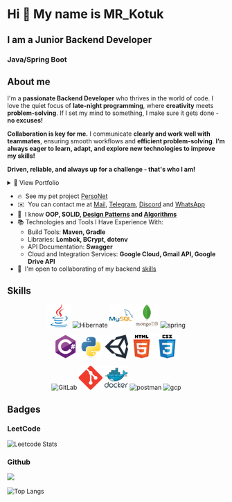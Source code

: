 Hi 👋 My name is MR_Kotuk
==========================

I am a Junior Backend Developer
-----------------------------
### Java/Spring Boot

## About me
I'm a **passionate Backend Developer** who thrives in the world of code. I love the quiet focus of **late-night programming**, where **creativity** meets **problem-solving**. If I set my mind to something, I make sure it gets done - **no excuses!**

**Collaboration is key for me.** I communicate **clearly and work well with teammates**, ensuring smooth workflows and **efficient problem-solving**. **I’m always eager to learn, adapt, and explore new technologies to improve my skills!**

**Driven, reliable, and always up for a challenge - that's who I am!**
<details> <summary>📖 View Portfolio</summary>

[Unsimple Pixel](https://unsimple-pixel.itch.io) (Mar 11, 2023 - Sep 3, 2023)
As the C# + Unity developer and team lead, I contributed to the following projects:
- [JumpBall](https://github.com/MR-Kotuk/JumpBall) (Mar 11, 2023)
- [Smart-City](https://github.com/MR-Kotuk/Smart-City) (Jul 21, 2023)
- [Switch-Gravity-Demo](https://github.com/MR-Kotuk/Switch-Gravity-Demo) (Sep 3, 2023)

Game Studio [ACTEN](https://playhop.com/developer/57902) (Aug 24, 2023 - Apr 1, 2024)
During my time at ACTEN, I worked as a C# + Unity developer on the following games:
- [Cafe Simulator](https://github.com/MR-Kotuk/Cafe-Simulator) (Sep 3, 2023 - Oct 26, 2023)
  A fully released game created within two months.
- [Fight Field](https://github.com/MR-Kotuk/Fight-Field) (Dec 5, 2023 - Apr 1, 2024)
  An ambitious project that remained unfinished.
  
Backend Development (Aug 1, 2024 - Jan 5, 2025)
Transitioning to backend development, I’ve worked on the following projects:
- [Web Calculator](https://github.com/MR-Kotuk/Web-Calculator) (Sep 22, 2024)
  Built in just 1 day using Java + Spring Boot.
- [PersoNet](https://github.com/MR-Kotuk/PersoNet) (Oct 13, 2024 - Ongoing)
  A long-term project involving:
  
    Backend: Java, Spring Boot
  
    Database: MySQL
  
    Other Tools: BCrypt, lombok, dotenv, docker, swagger
  
    Collaborating closely with a frontend developer

Commerce Projects (Jan 5, 2025 - Present)
  - Working on freelance platforms
</details>

* 🔥  See my pet project [PersoNet](https://github.com/MR-Kotuk/PersoNet)
* ✉️  You can contact me at [Mail](mailto:mrkotuk333@gmail.com), [Telegram](https://web.telegram.org/a/#1642872945), [Discord](https://discord.com/users/1080869727083184128) and [WhatsApp](https://wa.me/qr/RS63S2DDHXD4M1)
* 🧠  I know **OOP, SOLID, [Design Patterns](https://github.com/MR-Kotuk/Design-Patterns) and [Algorithms](https://github.com/MR-Kotuk/Algorithms)**
* 📚  Technologies and Tools I Have Experience With:
    - Build Tools: **Maven, Gradle**
    - Libraries: **Lombok, BCrypt, dotenv**
    - API Documentation: **Swagger**
    - Cloud and Integration Services: **Google Cloud, Gmail API, Google Drive API**
* 🤝  I'm open to collaborating of my backend [skills](https://github.com/MR-Kotuk#skills)

## Skills
<p align="middle">
<img src="https://raw.githubusercontent.com/teamedwardforever/Readme-Generator/71f25dd8b98329b168142a6b782a107b75eab178/svg/Skills/Languages/java-original.svg" alt="Java" width="55" height="55"/>
<img src="https://i.imghippo.com/files/uQIRW1725033569.png" alt="Hibernate" width="55" height="55"/>
<img src="https://raw.githubusercontent.com/devicons/devicon/master/icons/mysql/mysql-original-wordmark.svg" alt="mysql" width="55" height="55"/>
<img src="https://raw.githubusercontent.com/devicons/devicon/master/icons/mongodb/mongodb-original-wordmark.svg" alt="mongodb" width="55" height="55"/>
<img src="https://www.vectorlogo.zone/logos/springio/springio-icon.svg" alt="spring" width="55" height="55"/>
</p>

<p align="middle">
<img src="https://raw.githubusercontent.com/teamedwardforever/Readme-Generator/71f25dd8b98329b168142a6b782a107b75eab178/svg/Skills/Languages/csharp-original.svg" alt="Csharp" width="55" height="55"/>
<img src="https://raw.githubusercontent.com/teamedwardforever/Readme-Generator/71f25dd8b98329b168142a6b782a107b75eab178/svg/Skills/Languages/python-original.svg" alt="Python" width="55" height="55"/>
<img src="https://raw.githubusercontent.com/teamedwardforever/Readme-Generator/71f25dd8b98329b168142a6b782a107b75eab178/svg/Skills/Engines/unity3d-icon.svg" alt="Unity" width="55" height="55"/>
<img src="https://raw.githubusercontent.com/teamedwardforever/Readme-Generator/71f25dd8b98329b168142a6b782a107b75eab178/svg/Skills/Frontend/html5-original-wordmark.svg" alt="HTML" width="55" height="55"/>
<img src="https://raw.githubusercontent.com/teamedwardforever/Readme-Generator/71f25dd8b98329b168142a6b782a107b75eab178/svg/Skills/Frontend/css3-original-wordmark.svg" alt="Css" width="55" height="55"/>
</p>

<p align="middle">
<img src="https://i.ibb.co/YTwKnV9W/image-2025-02-18-221301779-removebg-preview.png" alt="GitLab" width="55" height="55">
<img src="https://raw.githubusercontent.com/teamedwardforever/Readme-Generator/71f25dd8b98329b168142a6b782a107b75eab178/svg/Skills/Other/git-scm-icon.svg" alt="Git" width="55" height="55"/>
<img src="https://raw.githubusercontent.com/devicons/devicon/master/icons/docker/docker-original-wordmark.svg" alt="docker" width="55" height="55"/>
<img src="https://www.vectorlogo.zone/logos/getpostman/getpostman-icon.svg" alt="postman" width="55" height="55"/>
<img src="https://www.vectorlogo.zone/logos/google_cloud/google_cloud-icon.svg" alt="gcp" width="50" height="50"/>
</p>

## Badges

### LeetCode
![Leetcode Stats](https://leetcard.jacoblin.cool/mr_kotukkk?ext=heatmap)

### Github
<a href="http://www.github.com/MR-Kotuk"><img src="https://github-readme-streak-stats.herokuapp.com/?user=MR-Kotuk&theme=tokyonight&hide_border=true" /></a>

![Top Langs](https://github-readme-stats.vercel.app/api/top-langs/?username=mr-kotuk&hide=shaderlab,hlsl,glsl,c%2B%2B,objective-c%2B%2B,roff,gap,javascript&langs_count=4&theme=tokyonight&layout=compact&hide_progress=true&hide_border=true)
<br/>
